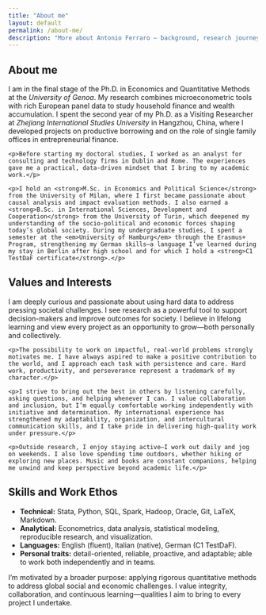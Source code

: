 ```yaml
---
title: "About me"
layout: default
permalink: /about-me/
description: "More about Antonio Ferraro — background, research journey, and motivation."
---
```


<section id="about-full">
  <h2>About me</h2>
  <div class="card">
    <p>I am in the final stage of the Ph.D. in Economics and Quantitative Methods at the <em>University of Genoa</em>. My research combines microeconometric tools with rich European panel data to study household finance and wealth accumulation. I spent the second year of my Ph.D. as a Visiting Researcher at <em>Zhejiang International Studies University</em> in Hangzhou, China, where I developed projects on productive borrowing and on the role of single family offices in entrepreneurial finance.</p>

    <p>Before starting my doctoral studies, I worked as an analyst for consulting and technology firms in Dublin and Rome. The experiences gave me a practical, data-driven mindset that I bring to my academic work.</p>

    <p>I hold an <strong>M.Sc. in Economics and Political Science</strong> from the University of Milan, where I first became passionate about causal analysis and impact evaluation methods. I also earned a <strong>B.Sc. in International Sciences, Development and Cooperation</strong> from the University of Turin, which deepened my understanding of the socio-political and economic forces shaping today’s global society. During my undergraduate studies, I spent a semester at the <em>University of Hamburg</em> through the Erasmus+ Program, strengthening my German skills—a language I’ve learned during my stay in Berlin after high school and for which I hold a <strong>C1 TestDaF certificate</strong>.</p>
  </div>
</section>

<section id="values" style="margin-top:22px;">
  <h2>Values and Interests</h2>
  <div class="card">
    <p>I am deeply curious and passionate about using hard data to address pressing societal challenges. I see research as a powerful tool to support decision-makers and improve outcomes for society. I believe in lifelong learning and view every project as an opportunity to grow—both personally and collectively.</p>

    <p>The possibility to work on impactful, real-world problems strongly motivates me. I have always aspired to make a positive contribution to the world, and I approach each task with persistence and care. Hard work, productivity, and perseverance represent a trademark of my character.</p>

    <p>I strive to bring out the best in others by listening carefully, asking questions, and helping whenever I can. I value collaboration and inclusion, but I’m equally comfortable working independently with initiative and determination. My international experience has strengthened my adaptability, organization, and intercultural communication skills, and I take pride in delivering high-quality work under pressure.</p>

    <p>Outside research, I enjoy staying active—I work out daily and jog on weekends. I also love spending time outdoors, whether hiking or exploring new places. Music and books are constant companions, helping me unwind and keep perspective beyond academic life.</p>
  </div>
</section>

<section id="skills" style="margin-top:22px;">
  <h2>Skills and Work Ethos</h2>
  <div class="card">
    <ul class="plain">
      <li class="item"><strong>Technical:</strong> Stata, Python, SQL, Spark, Hadoop, Oracle, Git, LaTeX, Markdown.</li>
      <li class="item"><strong>Analytical:</strong> Econometrics, data analysis, statistical modeling, reproducible research, and visualization.</li>
      <li class="item"><strong>Languages:</strong> English (fluent), Italian (native), German (C1 TestDaF).</li>
      <li class="item"><strong>Personal traits:</strong> detail-oriented, reliable, proactive, and adaptable; able to work both independently and in teams.</li>
    </ul>
    <p style="margin-top:14px;">I’m motivated by a broader purpose: applying rigorous quantitative methods to address global social and economic challenges. I value integrity, collaboration, and continuous learning—qualities I aim to bring to every project I undertake.</p>
  </div>
</section>
